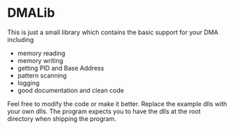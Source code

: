 # DMALib

This is just a small library which contains the basic support for your DMA including
- memory reading
- memory writing
- getting PID and Base Address
- pattern scanning
- logging
- good documentation and clean code

Feel free to modify the code or make it better. Replace the example dlls with your own dlls.
The program expects you to have the dlls at the root directory when shipping the program. 
